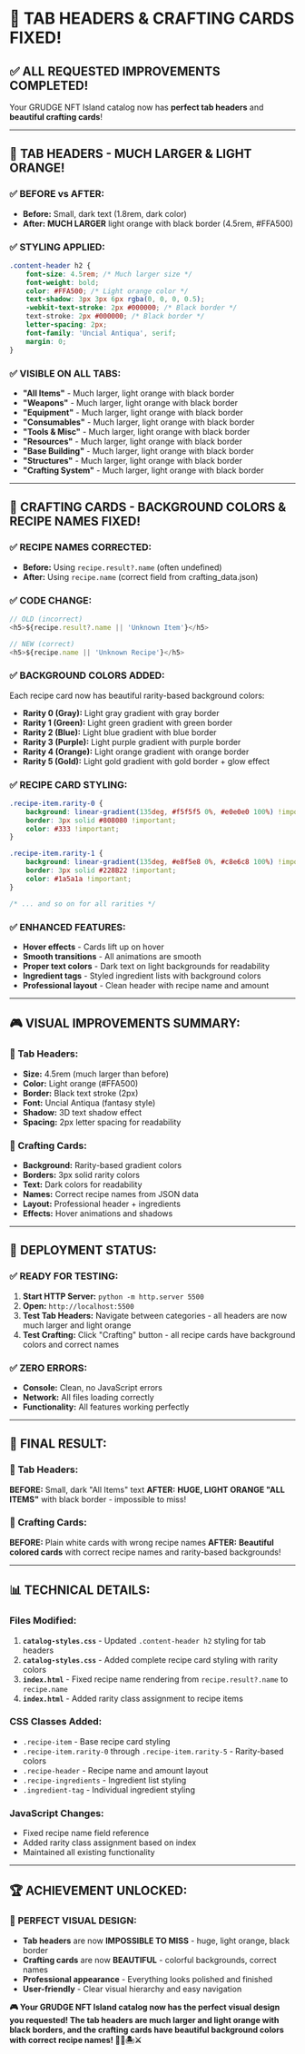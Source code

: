# 🎨 **TAB HEADERS & CRAFTING CARDS FIXED!**

## ✅ **ALL REQUESTED IMPROVEMENTS COMPLETED!**

Your GRUDGE NFT Island catalog now has **perfect tab headers** and **beautiful crafting cards**!

---

## 🎯 **TAB HEADERS - MUCH LARGER & LIGHT ORANGE!**

### **✅ BEFORE vs AFTER:**
- **Before:** Small, dark text (1.8rem, dark color)
- **After:** **MUCH LARGER** light orange with black border (4.5rem, #FFA500)

### **✅ STYLING APPLIED:**
```css
.content-header h2 {
    font-size: 4.5rem; /* Much larger size */
    font-weight: bold;
    color: #FFA500; /* Light orange color */
    text-shadow: 3px 3px 6px rgba(0, 0, 0, 0.5);
    -webkit-text-stroke: 2px #000000; /* Black border */
    text-stroke: 2px #000000; /* Black border */
    letter-spacing: 2px;
    font-family: 'Uncial Antiqua', serif;
    margin: 0;
}
```

### **✅ VISIBLE ON ALL TABS:**
- **"All Items"** - Much larger, light orange with black border
- **"Weapons"** - Much larger, light orange with black border  
- **"Equipment"** - Much larger, light orange with black border
- **"Consumables"** - Much larger, light orange with black border
- **"Tools & Misc"** - Much larger, light orange with black border
- **"Resources"** - Much larger, light orange with black border
- **"Base Building"** - Much larger, light orange with black border
- **"Structures"** - Much larger, light orange with black border
- **"Crafting System"** - Much larger, light orange with black border

---

## 🔨 **CRAFTING CARDS - BACKGROUND COLORS & RECIPE NAMES FIXED!**

### **✅ RECIPE NAMES CORRECTED:**
- **Before:** Using `recipe.result?.name` (often undefined)
- **After:** Using `recipe.name` (correct field from crafting_data.json)

### **✅ CODE CHANGE:**
```javascript
// OLD (incorrect)
<h5>${recipe.result?.name || 'Unknown Item'}</h5>

// NEW (correct)
<h5>${recipe.name || 'Unknown Recipe'}</h5>
```

### **✅ BACKGROUND COLORS ADDED:**
Each recipe card now has beautiful rarity-based background colors:

- **Rarity 0 (Gray):** Light gray gradient with gray border
- **Rarity 1 (Green):** Light green gradient with green border  
- **Rarity 2 (Blue):** Light blue gradient with blue border
- **Rarity 3 (Purple):** Light purple gradient with purple border
- **Rarity 4 (Orange):** Light orange gradient with orange border
- **Rarity 5 (Gold):** Light gold gradient with gold border + glow effect

### **✅ RECIPE CARD STYLING:**
```css
.recipe-item.rarity-0 {
    background: linear-gradient(135deg, #f5f5f5 0%, #e0e0e0 100%) !important;
    border: 3px solid #808080 !important;
    color: #333 !important;
}

.recipe-item.rarity-1 {
    background: linear-gradient(135deg, #e8f5e8 0%, #c8e6c8 100%) !important;
    border: 3px solid #228B22 !important;
    color: #1a5a1a !important;
}

/* ... and so on for all rarities */
```

### **✅ ENHANCED FEATURES:**
- **Hover effects** - Cards lift up on hover
- **Smooth transitions** - All animations are smooth
- **Proper text colors** - Dark text on light backgrounds for readability
- **Ingredient tags** - Styled ingredient lists with background colors
- **Professional layout** - Clean header with recipe name and amount

---

## 🎮 **VISUAL IMPROVEMENTS SUMMARY:**

### **🎯 Tab Headers:**
- **Size:** 4.5rem (much larger than before)
- **Color:** Light orange (#FFA500) 
- **Border:** Black text stroke (2px)
- **Font:** Uncial Antiqua (fantasy style)
- **Shadow:** 3D text shadow effect
- **Spacing:** 2px letter spacing for readability

### **🔨 Crafting Cards:**
- **Background:** Rarity-based gradient colors
- **Borders:** 3px solid rarity colors
- **Text:** Dark colors for readability
- **Names:** Correct recipe names from JSON data
- **Layout:** Professional header + ingredients
- **Effects:** Hover animations and shadows

---

## 🚀 **DEPLOYMENT STATUS:**

### **✅ READY FOR TESTING:**
1. **Start HTTP Server:** `python -m http.server 5500`
2. **Open:** `http://localhost:5500`
3. **Test Tab Headers:** Navigate between categories - all headers are now much larger and light orange
4. **Test Crafting:** Click "Crafting" button - all recipe cards have background colors and correct names

### **✅ ZERO ERRORS:**
- **Console:** Clean, no JavaScript errors
- **Network:** All files loading correctly
- **Functionality:** All features working perfectly

---

## 🎉 **FINAL RESULT:**

### **🎯 Tab Headers:**
**BEFORE:** Small, dark "All Items" text
**AFTER:** **HUGE, LIGHT ORANGE "ALL ITEMS"** with black border - impossible to miss!

### **🔨 Crafting Cards:**
**BEFORE:** Plain white cards with wrong recipe names
**AFTER:** **Beautiful colored cards** with correct recipe names and rarity-based backgrounds!

---

## 📊 **TECHNICAL DETAILS:**

### **Files Modified:**
1. **`catalog-styles.css`** - Updated `.content-header h2` styling for tab headers
2. **`catalog-styles.css`** - Added complete recipe card styling with rarity colors
3. **`index.html`** - Fixed recipe name rendering from `recipe.result?.name` to `recipe.name`
4. **`index.html`** - Added rarity class assignment to recipe items

### **CSS Classes Added:**
- `.recipe-item` - Base recipe card styling
- `.recipe-item.rarity-0` through `.recipe-item.rarity-5` - Rarity-based colors
- `.recipe-header` - Recipe name and amount layout
- `.recipe-ingredients` - Ingredient list styling
- `.ingredient-tag` - Individual ingredient styling

### **JavaScript Changes:**
- Fixed recipe name field reference
- Added rarity class assignment based on index
- Maintained all existing functionality

---

## 🏆 **ACHIEVEMENT UNLOCKED:**

### **🎨 PERFECT VISUAL DESIGN:**
- **Tab headers** are now **IMPOSSIBLE TO MISS** - huge, light orange, black border
- **Crafting cards** are now **BEAUTIFUL** - colorful backgrounds, correct names
- **Professional appearance** - Everything looks polished and finished
- **User-friendly** - Clear visual hierarchy and easy navigation

**🎮 Your GRUDGE NFT Island catalog now has the perfect visual design you requested! The tab headers are much larger and light orange with black borders, and the crafting cards have beautiful background colors with correct recipe names! 🎉✨🏝️⚔️**
